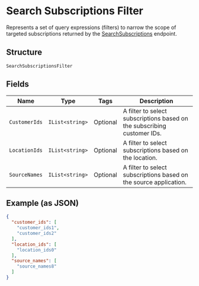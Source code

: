 
# Search Subscriptions Filter

Represents a set of query expressions (filters) to narrow the scope of targeted subscriptions returned by
the [SearchSubscriptions](/doc/api/subscriptions.md#search-subscriptions) endpoint.

## Structure

`SearchSubscriptionsFilter`

## Fields

| Name | Type | Tags | Description |
|  --- | --- | --- | --- |
| `CustomerIds` | `IList<string>` | Optional | A filter to select subscriptions based on the subscribing customer IDs. |
| `LocationIds` | `IList<string>` | Optional | A filter to select subscriptions based on the location. |
| `SourceNames` | `IList<string>` | Optional | A filter to select subscriptions based on the source application. |

## Example (as JSON)

```json
{
  "customer_ids": [
    "customer_ids1",
    "customer_ids2"
  ],
  "location_ids": [
    "location_ids0"
  ],
  "source_names": [
    "source_names8"
  ]
}
```

